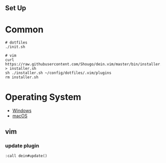 Set Up
-------

# Common

```shell
# dotfiles
./init.sh

# vim
curl https://raw.githubusercontent.com/Shougo/dein.vim/master/bin/installer.sh > installer.sh
sh ./installer.sh ~/config/dotfiles/.vim/plugins
rm installer.sh

```

# Operating System

- [Windows](env/Windows/README.md)
- [macOS](env/macOS/README.md)


## vim

### update plugin

`:call dein#update()`

